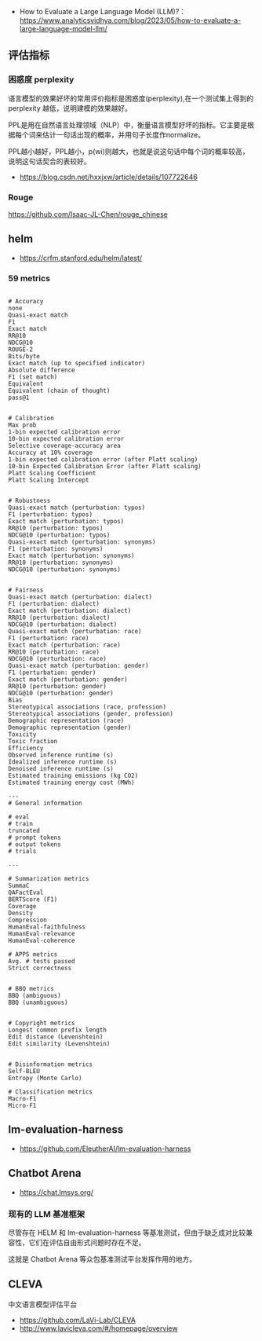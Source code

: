 
- How to Evaluate a Large Language Model (LLM)?：https://www.analyticsvidhya.com/blog/2023/05/how-to-evaluate-a-large-language-model-llm/



## 评估指标

### 困惑度 perplexity

语言模型的效果好坏的常用评价指标是困惑度(perplexity),在一个测试集上得到的perplexity 越低，说明建模的效果越好。

PPL是用在自然语言处理领域（NLP）中，衡量语言模型好坏的指标。它主要是根据每个词来估计一句话出现的概率，并用句子长度作normalize。

PPL越小越好，PPL越小，p(wi)则越大，也就是说这句话中每个词的概率较高，说明这句话契合的表较好。

- https://blog.csdn.net/hxxjxw/article/details/107722646



### Rouge


https://github.com/Isaac-JL-Chen/rouge_chinese




## helm


- https://crfm.stanford.edu/helm/latest/

### 59 metrics

```

# Accuracy
none
Quasi-exact match
F1
Exact match
RR@10
NDCG@10
ROUGE-2
Bits/byte
Exact match (up to specified indicator)
Absolute difference
F1 (set match)
Equivalent
Equivalent (chain of thought)
pass@1


# Calibration
Max prob
1-bin expected calibration error
10-bin expected calibration error
Selective coverage-accuracy area
Accuracy at 10% coverage
1-bin expected calibration error (after Platt scaling)
10-bin Expected Calibration Error (after Platt scaling)
Platt Scaling Coefficient
Platt Scaling Intercept


# Robustness
Quasi-exact match (perturbation: typos)
F1 (perturbation: typos)
Exact match (perturbation: typos)
RR@10 (perturbation: typos)
NDCG@10 (perturbation: typos)
Quasi-exact match (perturbation: synonyms)
F1 (perturbation: synonyms)
Exact match (perturbation: synonyms)
RR@10 (perturbation: synonyms)
NDCG@10 (perturbation: synonyms)


# Fairness
Quasi-exact match (perturbation: dialect)
F1 (perturbation: dialect)
Exact match (perturbation: dialect)
RR@10 (perturbation: dialect)
NDCG@10 (perturbation: dialect)
Quasi-exact match (perturbation: race)
F1 (perturbation: race)
Exact match (perturbation: race)
RR@10 (perturbation: race)
NDCG@10 (perturbation: race)
Quasi-exact match (perturbation: gender)
F1 (perturbation: gender)
Exact match (perturbation: gender)
RR@10 (perturbation: gender)
NDCG@10 (perturbation: gender)
Bias
Stereotypical associations (race, profession)
Stereotypical associations (gender, profession)
Demographic representation (race)
Demographic representation (gender)
Toxicity
Toxic fraction
Efficiency
Observed inference runtime (s)
Idealized inference runtime (s)
Denoised inference runtime (s)
Estimated training emissions (kg CO2)
Estimated training energy cost (MWh)

---
# General information

# eval
# train
truncated
# prompt tokens
# output tokens
# trials

---

# Summarization metrics
SummaC
QAFactEval
BERTScore (F1)
Coverage
Density
Compression
HumanEval-faithfulness
HumanEval-relevance
HumanEval-coherence

# APPS metrics
Avg. # tests passed
Strict correctness


# BBQ metrics
BBQ (ambiguous)
BBQ (unambiguous)


# Copyright metrics
Longest common prefix length
Edit distance (Levenshtein)
Edit similarity (Levenshtein)


# Disinformation metrics
Self-BLEU
Entropy (Monte Carlo)

# Classification metrics
Macro-F1
Micro-F1
```


## lm-evaluation-harness

- https://github.com/EleutherAI/lm-evaluation-harness






## Chatbot Arena

- https://chat.lmsys.org/



### 现有的 LLM 基准框架

尽管存在 HELM 和 lm-evaluation-harness 等基准测试，但由于缺乏成对比较兼容性，它们在评估自由形式问题时存在不足。 

这就是 Chatbot Arena 等众包基准测试平台发挥作用的地方。





## CLEVA

中文语言模型评估平台

- https://github.com/LaVi-Lab/CLEVA
- http://www.lavicleva.com/#/homepage/overview










